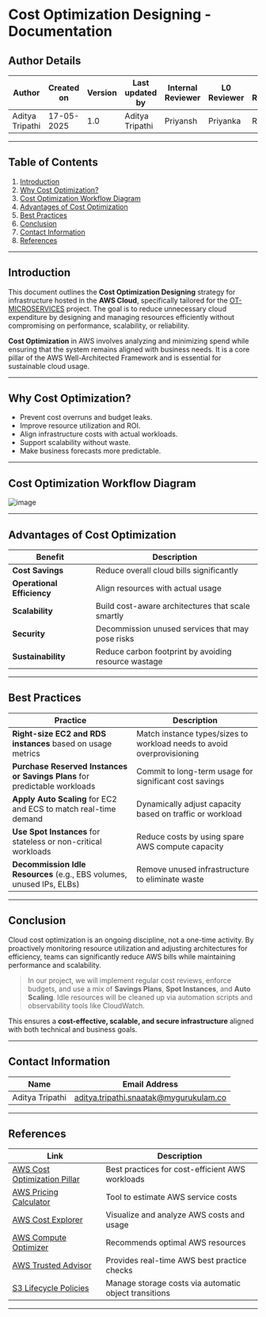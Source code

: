 # Cost Optimization Designing - Documentation

## Author Details

| **Author**      | **Created on** | **Version** | **Last updated by** | **Internal Reviewer** | **L0 Reviewer** | **L1 Reviewer** | **L2 Reviewer** |
| --------------- | -------------- | ----------- | ------------------- | --------------------- | --------------- | --------------- | --------------- |
| Aditya Tripathi | 17-05-2025    | 1.0         | Aditya Tripathi     | Priyansh              | Priyanka        | Rishabh         | Piyush          |

---

## Table of Contents

1. [Introduction](#introduction)
2. [Why Cost Optimization?](#why-cost-optimization)
3. [Cost Optimization Workflow Diagram](#cost-optimization-workflow-diagram)
4. [Advantages of Cost Optimization](#advantages-of-cost-optimization)
5. [Best Practices](#best-practices)
6. [Conclusion](#conclusion)
7. [Contact Information](#contact-information)
8. [References](#references)

---

## Introduction

This document outlines the **Cost Optimization Designing** strategy for infrastructure hosted in the **AWS Cloud**, specifically tailored for the [OT-MICROSERVICES](https://github.com/OT-MICROSERVICES/) project. The goal is to reduce unnecessary cloud expenditure by designing and managing resources efficiently without compromising on performance, scalability, or reliability.

**Cost Optimization** in AWS involves analyzing and minimizing spend while ensuring that the system remains aligned with business needs. It is a core pillar of the AWS Well-Architected Framework and is essential for sustainable cloud usage.

---

## Why Cost Optimization?

* Prevent cost overruns and budget leaks.
* Improve resource utilization and ROI.
* Align infrastructure costs with actual workloads.
* Support scalability without waste.
* Make business forecasts more predictable.

---

## Cost Optimization Workflow Diagram

![image](https://github.com/user-attachments/assets/69d68503-a749-4891-8faf-edf620f3f7e7)


---

## Advantages of Cost Optimization

| **Benefit**                | **Description**                                      |
| -------------------------- | ---------------------------------------------------- |
| **Cost Savings**           | Reduce overall cloud bills significantly             |
| **Operational Efficiency** | Align resources with actual usage                    |
| **Scalability**            | Build cost-aware architectures that scale smartly    |
| **Security**               | Decommission unused services that may pose risks     |
| **Sustainability**         | Reduce carbon footprint by avoiding resource wastage |


---

## Best Practices

| **Practice**                                                               | **Description**                                                        |
| -------------------------------------------------------------------------- | ---------------------------------------------------------------------- |
| **Right-size EC2 and RDS instances** based on usage metrics                | Match instance types/sizes to workload needs to avoid overprovisioning |
| **Purchase Reserved Instances or Savings Plans** for predictable workloads | Commit to long-term usage for significant cost savings                 |
| **Apply Auto Scaling** for EC2 and ECS to match real-time demand           | Dynamically adjust capacity based on traffic or workload               |
| **Use Spot Instances** for stateless or non-critical workloads             | Reduce costs by using spare AWS compute capacity                       |
| **Decommission Idle Resources** (e.g., EBS volumes, unused IPs, ELBs)      | Remove unused infrastructure to eliminate waste                        |


---

## Conclusion

Cloud cost optimization is an ongoing discipline, not a one-time activity. By proactively monitoring resource utilization and adjusting architectures for efficiency, teams can significantly reduce AWS bills while maintaining performance and scalability.

> In our project, we will implement regular cost reviews, enforce budgets, and use a mix of **Savings Plans**, **Spot Instances**, and **Auto Scaling**. Idle resources will be cleaned up via automation scripts and observability tools like CloudWatch.

This ensures a **cost-effective, scalable, and secure infrastructure** aligned with both technical and business goals.

---

## Contact Information

| Name            | Email Address                                                                           |
| --------------- | --------------------------------------------------------------------------------------- |
| Aditya Tripathi | aditya.tripathi.snaatak@mygurukulam.co                                                |

---

## References

| **Link**                                                                                                     | **Description**                                       |
| ------------------------------------------------------------------------------------------------------------ | ----------------------------------------------------- |
| [AWS Cost Optimization Pillar](https://docs.aws.amazon.com/wellarchitected/latest/cost-optimization-pillar/) | Best practices for cost-efficient AWS workloads       |
| [AWS Pricing Calculator](https://calculator.aws.amazon.com/)                                                 | Tool to estimate AWS service costs                    |
| [AWS Cost Explorer](https://docs.aws.amazon.com/cost-management/latest/userguide/cost-explorer.html)         | Visualize and analyze AWS costs and usage             |
| [AWS Compute Optimizer](https://docs.aws.amazon.com/compute-optimizer/)                                      | Recommends optimal AWS resources                      |
| [AWS Trusted Advisor](https://aws.amazon.com/premiumsupport/technology/trusted-advisor/)                     | Provides real-time AWS best practice checks           |
| [S3 Lifecycle Policies](https://docs.aws.amazon.com/AmazonS3/latest/userguide/object-lifecycle-mgmt.html)    | Manage storage costs via automatic object transitions |


---

